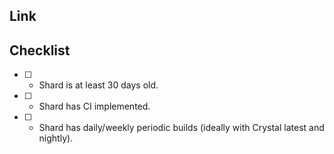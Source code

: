 ## Link
<!-- A link to the shard's source -->

## Checklist
* [ ] - Shard is at least 30 days old.
* [ ] - Shard has CI implemented.
* [ ] - Shard has daily/weekly periodic builds (ideally with Crystal latest and nightly).
